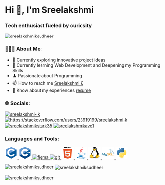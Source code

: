 <h1 align="left">Hi 👋, I'm Sreelakshmi</h1>
<h3 align="left">Tech enthusiast fueled by curiosity</h3>

<p align="left"> <img src="https://komarev.com/ghpvc/?username=sreelakshmiksudheer&label=Profile%20views&color=0e75b6&style=flat" alt="sreelakshmiksudheer" /> </p>

<h3 align="left">👨🏻‍💻 About Me:</h3>
<ul>
  <li>
    🔭 Currently exploring innovative project ideas
  </li>
  <li>
    🌱 Currently learning Web Development and Deepening my Programming Skills
  </li>
  <li>
    ♟️ Passionate about Programming
  </li>
  <li>
    📫 How to reach me <a href="mailto:SreelakshmiKavenge3i3@gmail.com">Sreelakshmi K</a>
  </li>
  <li>
    📄 Know about my experiences <a href="https://drive.google.com/file/d/1gQf-tTkfJoGCC2xxiAMfJjkFH0oZxdvR/view?usp=drive_link">resume</a>
  </li>
</ul>
<h3 align="left">🌐 Socials:</h3>
<p align="left">
<a href="https://linkedin.com/in/sreelakshmi~k" target="blank"><img align="center" src="https://raw.githubusercontent.com/rahuldkjain/github-profile-readme-generator/master/src/images/icons/Social/linked-in-alt.svg" alt="sreelakshmi~k" height="30" width="40" /></a>
<a href="https://stackoverflow.com/users/https://stackoverflow.com/users/23919199/sreelakshmi-k" target="blank"><img align="center" src="https://raw.githubusercontent.com/rahuldkjain/github-profile-readme-generator/master/src/images/icons/Social/stack-overflow.svg" alt="https://stackoverflow.com/users/23919199/sreelakshmi-k" height="30" width="40" /></a>
<a href="https://instagram.com/sreelakshmikstark35" target="blank"><img align="center" src="https://raw.githubusercontent.com/rahuldkjain/github-profile-readme-generator/master/src/images/icons/Social/instagram.svg" alt="sreelakshmikstark35" height="30" width="40" /></a>
<a href="https://www.hackerrank.com/sreelakshmikave1" target="blank"><img align="center" src="https://raw.githubusercontent.com/rahuldkjain/github-profile-readme-generator/master/src/images/icons/Social/hackerrank.svg" alt="sreelakshmikave1" height="30" width="40" /></a>
</p>

<h3 align="left">Languages and Tools:</h3>
<p align="left"> <a href="https://www.cprogramming.com/" target="_blank" rel="noreferrer"> <img src="https://raw.githubusercontent.com/devicons/devicon/master/icons/c/c-original.svg" alt="c" width="40" height="40"/> </a> <a href="https://www.w3schools.com/cpp/" target="_blank" rel="noreferrer"> <img src="https://raw.githubusercontent.com/devicons/devicon/master/icons/cplusplus/cplusplus-original.svg" alt="cplusplus" width="40" height="40"/> </a> <a href="https://www.figma.com/" target="_blank" rel="noreferrer"> <img src="https://www.vectorlogo.zone/logos/figma/figma-icon.svg" alt="figma" width="40" height="40"/> </a> <a href="https://git-scm.com/" target="_blank" rel="noreferrer"> <img src="https://www.vectorlogo.zone/logos/git-scm/git-scm-icon.svg" alt="git" width="40" height="40"/> </a> <a href="https://www.w3.org/html/" target="_blank" rel="noreferrer"> <img src="https://raw.githubusercontent.com/devicons/devicon/master/icons/html5/html5-original-wordmark.svg" alt="html5" width="40" height="40"/> </a> <a href="https://www.java.com" target="_blank" rel="noreferrer"> <img src="https://raw.githubusercontent.com/devicons/devicon/master/icons/java/java-original.svg" alt="java" width="40" height="40"/> </a> <a href="https://www.linux.org/" target="_blank" rel="noreferrer"> <img src="https://raw.githubusercontent.com/devicons/devicon/master/icons/linux/linux-original.svg" alt="linux" width="40" height="40"/> </a> <a href="https://www.mysql.com/" target="_blank" rel="noreferrer"> <img src="https://raw.githubusercontent.com/devicons/devicon/master/icons/mysql/mysql-original-wordmark.svg" alt="mysql" width="40" height="40"/> </a> <a href="https://www.python.org" target="_blank" rel="noreferrer"> <img src="https://raw.githubusercontent.com/devicons/devicon/master/icons/python/python-original.svg" alt="python" width="40" height="40"/> </a> </p>

<p><img align="left" src="https://github-readme-stats.vercel.app/api/top-langs?username=sreelakshmiksudheer&show_icons=true&locale=en&layout=compact&theme=dark" alt="sreelakshmiksudheer" /></p>

<p>&nbsp;<img align="center" src="https://github-readme-stats.vercel.app/api?username=sreelakshmiksudheer&show_icons=true&locale=en&theme=dark" alt="sreelakshmiksudheer" /></p>

<p><img align="center" src="https://github-readme-streak-stats.herokuapp.com/?user=sreelakshmiksudheer&theme=dark" alt="sreelakshmiksudheer" /></p>

